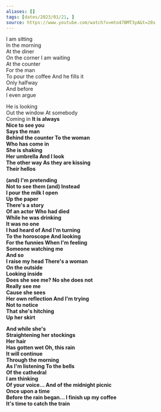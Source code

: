 ```yaml
---
aliases: []
tags: [dates/2023/01/21, ]
source: https://www.youtube.com/watch?v=mto47BMT3yA&t=28s
---
```


I am sitting  
In the morning  
At the diner  
On the corner
<b0>
I am waiting  
At the counter  
For the man  
To pour the coffee
<b1>
And he fills it  
Only halfway  
And before  
I even argue

He is looking  
Out the window  <b0>
At somebody  
Coming in
<B>
It is always  
Nice to see you  
Says the man  
Behind the counter
<b0>
To the woman  
Who has come in  
She is shaking  
Her umbrella
<b1>
And I look  
The other way  <b0>
As they are kissing  
Their hellos

(and) I'm pretending  
Not to see them  <b1>
(and) Instead  
I pour the milk
<B>
I open  
Up the paper  
There's a story  
Of an actor
<b0>
Who had died  
While he was drinking  
It was no one  
I had heard of
<b1>
And I'm turning  
To the horoscope  <b0>
And looking  
For the funnies
<b1>
When I'm feeling  
Someone watching me  
And so  
I raise my head
<b>
There's a woman  
On the outside  
Looking inside  
Does she see me?
<b>
No she does not  
Really see me  
Cause she sees  
Her own reflection
<b>
And I'm trying  
Not to notice  
That she's hitching  
Up her skirt

And while she's  
Straightening her stockings  
Her hair  
Has gotten wet
<B>
Oh, this rain  
It will continue  
Through the morning  
As I'm listening
<b>
To the bells  
Of the cathedral  
I am thinking  
Of your voice...
<B>
And of the midnight picnic  
Once upon a time  
Before the rain began...
<B>
I finish up my coffee  
It's time to catch the train
